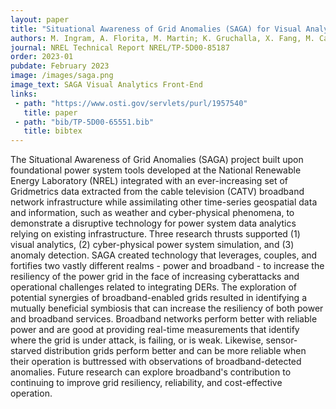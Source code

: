 ```yaml
---
layout: paper
title: "Situational Awareness of Grid Anomalies (SAGA) for Visual Analytics - Near-Real-Time Cyber-Physical Resiliency Through Machine Learning"
authors: M. Ingram, A. Florita, M. Martin; K. Gruchalla, X. Fang, M. Cai, G. Johnson, N. Guba, A. Hasandka, M. Mooney, et al. 
journal: NREL Technical Report NREL/TP-5D00-85187
order: 2023-01
pubdate: February 2023 
image: /images/saga.png
image_text: SAGA Visual Analytics Front-End
links:
 - path: "https://www.osti.gov/servlets/purl/1957540"
   title: paper
 - path: "bib/TP-5D00-65551.bib"
   title: bibtex
---
```


The Situational Awareness of Grid Anomalies (SAGA) project built upon foundational power system tools developed at the National Renewable Energy Laboratory (NREL) integrated with an ever-increasing set of Gridmetrics data extracted from the cable television (CATV) broadband network infrastructure while assimilating other time-series geospatial data and information, such as weather and cyber-physical phenomena, to demonstrate a disruptive technology for power system data analytics relying on existing infrastructure. Three research thrusts supported (1) visual analytics, (2) cyber-physical power system simulation, and (3) anomaly detection. SAGA created technology that leverages, couples, and fortifies two vastly different realms - power and broadband - to increase the resiliency of the power grid in the face of increasing cyberattacks and operational challenges related to integrating DERs. The exploration of potential synergies of broadband-enabled grids resulted in identifying a mutually beneficial symbiosis that can increase the resiliency of both power and broadband services. Broadband networks perform better with reliable power and are good at providing real-time measurements that identify where the grid is under attack, is failing, or is weak. Likewise, sensor-starved distribution grids perform better and can be more reliable when their operation is buttressed with observations of broadband-detected anomalies. Future research can explore broadband's contribution to continuing to improve grid resiliency, reliability, and cost-effective operation.
